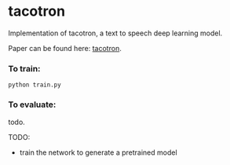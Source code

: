 # tacotron

Implementation of tacotron, a text to speech deep learning model. 

Paper can be found here: [tacotron](https://arxiv.org/abs/1703.10135).

### To train:

```
python train.py
```


### To evaluate:
todo.

TODO:
- train the network to generate a pretrained model
